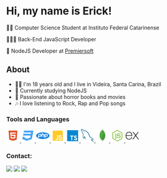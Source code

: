 # Hi, my name is Erick!

👨‍🎓 Computer Science Student at Instituto Federal Catarinense

👨🏻‍💻 Back-End JavaScript Developer

💼 NodeJS Developer at [Premiersoft](https://premiersoft.net/)


## About
- 👦🏻 I'm 18 years old and I live in Videira, Santa Carina, Brazil
- 🌱 Currently studying NodeJS
- 🧟 Passionate about horror books and movies
- 🎶 I love listening to Rock, Rap and Pop songs

 
 ### Tools and Languages
<div>
  <a href="https://developer.mozilla.org/pt-BR/docs/Web/HTML" target="_blank">
		<img height="36" title="HTML" src="https://raw.githubusercontent.com/PKief/vscode-material-icon-theme/main/icons/html.svg">
	</a>
	<a href="https://developer.mozilla.org/pt-BR/docs/Web/CSS" target="_blank">
		<img height="36" title="CSS" src="https://raw.githubusercontent.com/PKief/vscode-material-icon-theme/main/icons/css.svg">
	</a>
 <a href="https://www.php.net" target="_blank">
		<img height="36" title="PHP" src="https://raw.githubusercontent.com/PKief/vscode-material-icon-theme/main/icons/php.svg">
	</a>
 </a>
	<a href="https://developer.mozilla.org/pt-BR/docs/Web/JavaScript" target="_blank">
		<img height="36" title="JavaScript" src="https://raw.githubusercontent.com/PKief/vscode-material-icon-theme/main/icons/javascript.svg">
	</a>
	<a href="https://www.typescriptlang.org" target="_blank">
		<img height="36" title="TypeScript" src="https://raw.githubusercontent.com/PKief/vscode-material-icon-theme/main/icons/typescript.svg">
	</a>
 </a>
	<a href="https://www.mysql.com" target="_blank">
		<img height="36" title="MySQL" src="https://raw.githubusercontent.com/devicons/devicon/9c6bfdb9783cdfe1018666ed76adcfd3eab6fad6/icons/mysql/mysql-original.svg">
	</a>
	<a href="https://www.mongodb.com" target="_blank">
		<img height="36" title="MongoDB" src="https://raw.githubusercontent.com/devicons/devicon/9c6bfdb9783cdfe1018666ed76adcfd3eab6fad6/icons/mongodb/mongodb-original.svg">
	</a>
</a>
	<a href="https://nodejs.org" target="_blank">
		<img height="36" title="Node.js" src="https://raw.githubusercontent.com/PKief/vscode-material-icon-theme/main/icons/nodejs.svg">
	</a>
	<a href="https://expressjs.com" target="_blank">
		<img height="36" title="Express" src="https://raw.githubusercontent.com/devicons/devicon/9c6bfdb9783cdfe1018666ed76adcfd3eab6fad6/icons/express/express-original.svg">
	</a>
</div>

### Contact:
<div> 
  <a href="https://instagram.com/erickscur" target="_blank"><img src="https://img.shields.io/badge/-Instagram-%23E4405F?style=for-the-badge&logo=instagram&logoColor=white" target="_blank"></a>
  <a href = "mailto:erickscur@gmail.com"><img src="https://img.shields.io/badge/-Gmail-%23333?style=for-the-badge&logo=gmail&logoColor=white" target="_blank"></a>
  <a href="https://www.linkedin.com/in/erick-scur-1044a5191/" target="_blank"><img src="https://img.shields.io/badge/-LinkedIn-%230077B5?style=for-the-badge&logo=linkedin&logoColor=white" target="_blank"></a> 
 </div>
 <br> <br>
<div>

                                                                                     

